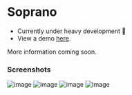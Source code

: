 # Soprano
- Currently under heavy development 👷
- View a demo <a href="https://soprano.williamhleucka.com" title="Soprano">here</a>.

More information coming soon.

### Screenshots
![image](https://user-images.githubusercontent.com/71740767/235467424-62afe407-7065-4430-b40d-d8eee67eea62.png)
![image](https://user-images.githubusercontent.com/71740767/235467151-89479372-f342-4187-b713-b1583b42b986.png)
![image](https://user-images.githubusercontent.com/71740767/235467313-9e3da595-24d3-4b15-8135-ad55f2fa1c0f.png)
![image](https://user-images.githubusercontent.com/71740767/235467051-e723f0b7-7294-4699-ae04-48b07f9fd7d4.png)
